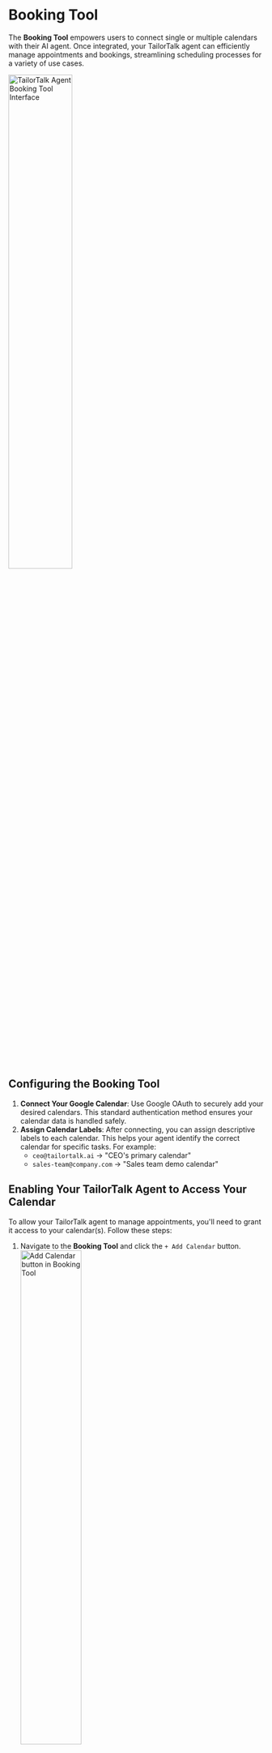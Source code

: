 # Booking Tool

The **Booking Tool** empowers users to connect single or multiple calendars with their AI agent. Once integrated, your TailorTalk agent can efficiently manage appointments and bookings, streamlining scheduling processes for a variety of use cases.

<img src="../images/booking_tool.png" alt="TailorTalk Agent Booking Tool Interface" width="50%"/>

## Configuring the Booking Tool

1.  **Connect Your Google Calendar**: Use Google OAuth to securely add your desired calendars. This standard authentication method ensures your calendar data is handled safely.
2.  **Assign Calendar Labels**: After connecting, you can assign descriptive labels to each calendar. This helps your agent identify the correct calendar for specific tasks. For example:
    *   `ceo@tailortalk.ai` → "CEO's primary calendar"
    *   `sales-team@company.com` → "Sales team demo calendar"

## Enabling Your TailorTalk Agent to Access Your Calendar

To allow your TailorTalk agent to manage appointments, you'll need to grant it access to your calendar(s). Follow these steps:

1.  Navigate to the **Booking Tool** and click the `+ Add Calendar` button.
    <img src="../images/add_account.png" alt="Add Calendar button in Booking Tool" width="50%" />
2.  From the pop-up window, select the Google account you wish to integrate.
    <img src="../images/account_selection.png" alt="Google account selection pop-up" width="50%" />
3.  Review the requested permissions and click **Allow** to grant access.
    <img src="../images/allow_permissions.png" alt="Google permissions consent screen" width="50%" />
4.  Save your settings. Your TailorTalk agent is now equipped to schedule and manage bookings on your behalf.
    <img src="../images/save_booking.png" alt="Save booking tool settings" width="50%" />

## How Your TailorTalk Agent Interacts with Calendars

Once integrated and authorized:

*   Your TailorTalk agent checks real-time availability before proposing or confirming appointments.
*   It intelligently schedules new events based on user inputs, specified preferences, and existing calendar entries.

## Common Use Cases

*   **Automated Lead Meeting Scheduling**: Your agent can handle the back-and-forth of scheduling one-on-one calls with leads.
*   **Seamless Demo Bookings**: Allow potential clients to book product demonstrations directly through your agent at their convenience.
*   **Effortless Test Ride Appointments**: Streamline the booking process for test rides in automotive businesses.
*   **Convenient Clinic Consultations**: Enable patients to easily book appointments for medical consultations.

By utilizing the **Booking Tool**, businesses can significantly reduce manual scheduling efforts, enhance customer experience, and improve overall productivity through intelligent, automated appointment management.